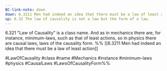 ```yaml
---
BC-link-note: down
down: 6.3211 Men had indeed an idea that there must be a law of least action
up: 6.32 The law of causality is not a law but the form of a law.
---
```

6.321 "Law of Causality" is a class name. And as in mechanics there are, for instance, minimum-laws, such as that of least actions, so in physics there are causal laws, laws of the causality form.
%%
[[6.3211 Men had indeed an idea that there must be a law of least action]]

#LawOfCausality #class #name #Mechanics #instance #minimum-laws #physics #CausalLaws #LawsOfCausalityForm%%